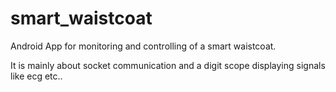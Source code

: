# smart_waistcoat
Android App for monitoring and controlling of a smart waistcoat.

It is mainly about socket communication and a digit scope displaying signals like ecg etc..


